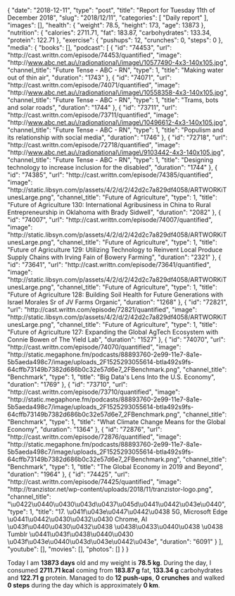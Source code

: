 {
    "date": "2018-12-11",
    "type": "post",
    "title": "Report for Tuesday 11th of December 2018",
    "slug": "2018\/12\/11",
    "categories": [
        "Daily report"
    ],
    "images": [],
    "health": {
        "weight": 78.5,
        "height": 173,
        "age": 13873
    },
    "nutrition": {
        "calories": 2711.71,
        "fat": 183.87,
        "carbohydrates": 133.34,
        "protein": 122.71
    },
    "exercise": {
        "pushups": 12,
        "crunches": 0,
        "steps": 0
    },
    "media": {
        "books": [],
        "podcast": [
            {
                "id": "74453",
                "url": "http:\/\/cast.writtn.com\/episode\/74453\/quantified",
                "image": "http:\/\/www.abc.net.au\/radionational\/image\/10577490-4x3-140x105.jpg",
                "channel_title": "Future Tense - ABC - RN",
                "type": 1,
                "title": "Making water out of thin air",
                "duration": "1743"
            },
            {
                "id": "74071",
                "url": "http:\/\/cast.writtn.com\/episode\/74071\/quantified",
                "image": "http:\/\/www.abc.net.au\/radionational\/image\/10558358-4x3-140x105.jpg",
                "channel_title": "Future Tense - ABC - RN",
                "type": 1,
                "title": "Trams, bots and solar roads",
                "duration": "1744"
            },
            {
                "id": "73711",
                "url": "http:\/\/cast.writtn.com\/episode\/73711\/quantified",
                "image": "http:\/\/www.abc.net.au\/radionational\/image\/10496612-4x3-140x105.jpg",
                "channel_title": "Future Tense - ABC - RN",
                "type": 1,
                "title": "Populism and its relationship with social media",
                "duration": "1746"
            },
            {
                "id": "72718",
                "url": "http:\/\/cast.writtn.com\/episode\/72718\/quantified",
                "image": "http:\/\/www.abc.net.au\/radionational\/image\/9103442-4x3-140x105.jpg",
                "channel_title": "Future Tense - ABC - RN",
                "type": 1,
                "title": "Designing technology to increase inclusion for the disabled",
                "duration": "1744"
            },
            {
                "id": "74385",
                "url": "http:\/\/cast.writtn.com\/episode\/74385\/quantified",
                "image": "http:\/\/static.libsyn.com\/p\/assets\/4\/2\/d\/2\/42d2c7a829df4058\/ARTWORKiTunesLarge.png",
                "channel_title": "Future of Agriculture",
                "type": 1,
                "title": "Future of Agriculture 130: International Agribusiness in China to Rural Entrepreneurship in Oklahoma with Brady Sidwell",
                "duration": "2082"
            },
            {
                "id": "74007",
                "url": "http:\/\/cast.writtn.com\/episode\/74007\/quantified",
                "image": "http:\/\/static.libsyn.com\/p\/assets\/4\/2\/d\/2\/42d2c7a829df4058\/ARTWORKiTunesLarge.png",
                "channel_title": "Future of Agriculture",
                "type": 1,
                "title": "Future of Agriculture 129: Utilizing Technology to Reinvent Local Produce Supply Chains with Irving Fain of Bowery Farming",
                "duration": "2321"
            },
            {
                "id": "73641",
                "url": "http:\/\/cast.writtn.com\/episode\/73641\/quantified",
                "image": "http:\/\/static.libsyn.com\/p\/assets\/4\/2\/d\/2\/42d2c7a829df4058\/ARTWORKiTunesLarge.png",
                "channel_title": "Future of Agriculture",
                "type": 1,
                "title": "Future of Agriculture 128: Building Soil Health for Future Generations with Israel Morales Sr of JV Farms Organic",
                "duration": "1268"
            },
            {
                "id": "72821",
                "url": "http:\/\/cast.writtn.com\/episode\/72821\/quantified",
                "image": "http:\/\/static.libsyn.com\/p\/assets\/4\/2\/d\/2\/42d2c7a829df4058\/ARTWORKiTunesLarge.png",
                "channel_title": "Future of Agriculture",
                "type": 1,
                "title": "Future of Agriculture 127:  Expanding the Global AgTech Ecosystem with Connie Bowen of The Yield Lab",
                "duration": "1527"
            },
            {
                "id": "74070",
                "url": "http:\/\/cast.writtn.com\/episode\/74070\/quantified",
                "image": "http:\/\/static.megaphone.fm\/podcasts\/88893760-2e99-11e7-8a1e-5b5aeda498c7\/image\/uploads_2F1525293055614-btla492s9fs-64cffb73149b7382d686b0c32e57d6e7_2FBenchmark.png",
                "channel_title": "Benchmark",
                "type": 1,
                "title": "Big Data's Lens Into the U.S. Economy",
                "duration": "1769"
            },
            {
                "id": "73710",
                "url": "http:\/\/cast.writtn.com\/episode\/73710\/quantified",
                "image": "http:\/\/static.megaphone.fm\/podcasts\/88893760-2e99-11e7-8a1e-5b5aeda498c7\/image\/uploads_2F1525293055614-btla492s9fs-64cffb73149b7382d686b0c32e57d6e7_2FBenchmark.png",
                "channel_title": "Benchmark",
                "type": 1,
                "title": "What Climate Change Means for the Global Economy",
                "duration": "1364"
            },
            {
                "id": "72876",
                "url": "http:\/\/cast.writtn.com\/episode\/72876\/quantified",
                "image": "http:\/\/static.megaphone.fm\/podcasts\/88893760-2e99-11e7-8a1e-5b5aeda498c7\/image\/uploads_2F1525293055614-btla492s9fs-64cffb73149b7382d686b0c32e57d6e7_2FBenchmark.png",
                "channel_title": "Benchmark",
                "type": 1,
                "title": "The Global Economy in 2019 and Beyond",
                "duration": "1964"
            },
            {
                "id": "74425",
                "url": "http:\/\/cast.writtn.com\/episode\/74425\/quantified",
                "image": "http:\/\/tranzistor.net\/wp-content\/uploads\/2018\/11\/tranzistor-logo.png",
                "channel_title": "\u0422\u0440\u0430\u043d\u0437\u045d\u0441\u0442\u043e\u0440",
                "type": 1,
                "title": "17. \u041f\u043e\u0447\u0442\u0438 5G, Microsoft Edge \u0441\u0442\u0430\u0432\u0430 Chrome, AI \u043f\u0440\u0430\u0432\u0438 \u0438\u0433\u0440\u0438 \u0438 Tumblr \u0441\u043f\u0438\u0440\u0430 \u043f\u043e\u0440\u043d\u043e\u0442\u043e",
                "duration": "6091"
            }
        ],
        "youtube": [],
        "movies": [],
        "photos": []
    }
}

Today I am <strong>13873 days</strong> old and my weight is <strong>78.5 kg</strong>. During the day, I consumed <strong>2711.71 kcal</strong> coming from <strong>183.87 g</strong> fat, <strong>133.34 g</strong> carbohydrates and <strong>122.71 g</strong> protein. Managed to do <strong>12 push-ups</strong>, <strong>0 crunches</strong> and walked <strong>0 steps</strong> during the day which is approximately <strong>0 km</strong>.